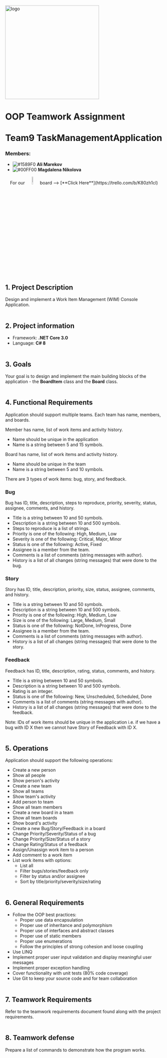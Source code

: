 <img src="https://webassets.telerikacademy.com/images/default-source/logos/telerik-academy.svg)" alt="logo" width="300px" style="margin-top: 20px;"/>

# OOP Teamwork Assignment <br><br> Team9 TaskManagementApplication

### Members:

- ![#1589F0](https://via.placeholder.com/15/1589F0/000000?text=+) **Ali Marekov**
- ![#00FF00](https://via.placeholder.com/15/00FF00/000000?text=+) **Magdalena Nikolova**

<p align="center">
For our <img src="https://productivetihube.files.wordpress.com/2019/12/trello-logo-1.png" width="8%"/> board --> [**Click Here**](https://trello.com/b/K80zh1cl)

## 1. Project Description
Design and implement a Work Item Management (WIM) Console Application.
<br><br>

## 2. Project information
- Framework: **.NET Core 3.0**
- Language: **C# 8**
<br><br>

## 3. Goals  
Your goal is to design and implement the main building blocks of the application - the **BoardItem** class and the **Board** class.
<br><br>

## 4. Functional Requirements
Application should support multiple teams. Each team has name, members, and boards.

Member has name, list of work items and activity history.

- Name should be unique in the application
- Name is a string between 5 and 15 symbols.

Board has name, list of work items and activity history.

- Name should be unique in the team
- Name is a string between 5 and 10 symbols.

There are 3 types of work items: bug, story, and feedback.

### Bug
Bug has ID, title, description, steps to reproduce, priority, severity, status, assignee, comments, and
history.

- Title is a string between 10 and 50 symbols.
- Description is a string between 10 and 500 symbols.
- Steps to reproduce is a list of strings.
- Priority is one of the following: High, Medium, Low
- Severity is one of the following: Critical, Major, Minor
- Status is one of the following: Active, Fixed
- Assignee is a member from the team.
- Comments is a list of comments (string messages with author).
- History is a list of all changes (string messages) that were done to the bug.

### Story
Story has ID, title, description, priority, size, status, assignee, comments, and history.

- Title is a string between 10 and 50 symbols.
- Description is a string between 10 and 500 symbols.
- Priority is one of the following: High, Medium, Low
- Size is one of the following: Large, Medium, Small
- Status is one of the following: NotDone, InProgress, Done
- Assignee is a member from the team.
- Comments is a list of comments (string messages with author).
- History is a list of all changes (string messages) that were done to the story.

### Feedback

Feedback has ID, title, description, rating, status, comments, and history.

- Title is a string between 10 and 50 symbols.
- Description is a string between 10 and 500 symbols.
- Rating is an integer.
- Status is one of the following: New, Unscheduled, Scheduled, Done
- Comments is a list of comments (string messages with author).
- History is a list of all changes (string messages) that were done to the feedback.

Note: IDs of work items should be unique in the application i.e. if we have a bug with ID X then
we cannot have Story of Feedback with ID X.
<br><br>

## 5. Operations
Application should support the following operations:

- Create a new person
- Show all people
- Show person's activity
- Create a new team
- Show all teams
- Show team's activity
- Add person to team
- Show all team members
- Create a new board in a team
- Show all team boards
- Show board's activity
- Create a new Bug/Story/Feedback in a board
- Change Priority/Severity/Status of a bug
- Change Priority/Size/Status of a story
- Change Rating/Status of a feedback
- Assign/Unassign work item to a person
- Add comment to a work item
- List work items with options:
    - List all
    - Filter bugs/stories/feedback only
    - Filter by status and/or assignee
    - Sort by title/priority/severity/size/rating
<br><br>

## 6. General Requirements
- Follow the OOP best practices:
    - Proper use data encapsulation
    - Proper use of inheritance and polymorphism
    - Proper use of interfaces and abstract classes
    - Proper use of static members
    - Proper use enumerations
    - Follow the principles of strong cohesion and loose
coupling
- Use LINQ
- Implement proper user input validation and display meaningful user messages
- Implement proper exception handling
- Cover functionality with unit tests (80% code coverage)
- Use Git to keep your source code and for team collaboration
<br><br>

## 7. Teamwork Requirements
Refer to the teamwork requirements document found along with the project requirements.
<br><br>

## 8. Teamwork defense
Prepare a list of commands to demonstrate how the program works.

